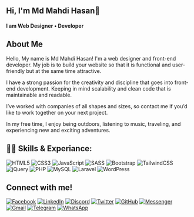 <h2 > Hi, I'm Md Mahdi Hasan👏</h2>

<h4> I am Web Designer • Developer </h4>

<h2 > About Me </h2>
<p> Hello, My name is Md Mahdi Hasan! I'm a web designer and front-end developer. My job is to build your website so that it is functional and user-friendly but at the same time attractive.

I have a strong passion for the creativity and discipline that goes into front-end development. Keeping in mind scalability and clean code that is maintainable and readable.

I’ve worked with companies of all shapes and sizes, so contact me if you’d like to work together on your next project.

In my free time, I enjoy being outdoors, listening to music, traveling, and experiencing new and exciting adventures. </p>
 
<h2 >👨‍💻 Skills & Experiance:</h2>

![HTML5](https://img.shields.io/badge/html5-%23E34F26.svg?style=for-the-badge&logo=html5&logoColor=white)
![CSS3](https://img.shields.io/badge/css3-%231572B6.svg?style=for-the-badge&logo=css3&logoColor=white)
![JavaScript](https://img.shields.io/badge/javascript-%23323330.svg?style=for-the-badge&logo=javascript&logoColor=%23F7DF1E)
![SASS](https://img.shields.io/badge/SASS-hotpink.svg?style=for-the-badge&logo=SASS&logoColor=white)
![Bootstrap](https://img.shields.io/badge/bootstrap-%23563D7C.svg?style=for-the-badge&logo=bootstrap&logoColor=white)
![TailwindCSS](https://img.shields.io/badge/tailwindcss-%2338B2AC.svg?style=for-the-badge&logo=tailwind-css&logoColor=white)
![jQuery](https://img.shields.io/badge/jquery-%230769AD.svg?style=for-the-badge&logo=jquery&logoColor=white)
![PHP](https://img.shields.io/badge/php-%23777BB4.svg?style=for-the-badge&logo=php&logoColor=white)
![MySQL](https://img.shields.io/badge/mysql-%2300f.svg?style=for-the-badge&logo=mysql&logoColor=white)
![Laravel](https://img.shields.io/badge/laravel-%23FF2D20.svg?style=for-the-badge&logo=laravel&logoColor=white)
![WordPress](https://img.shields.io/badge/WordPress-%23117AC9.svg?style=for-the-badge&logo=WordPress&logoColor=white)

<h2> Connect with me!</h2>

<a href="https://www.facebook.com/mahadi.hasan228?_rdc=1&_rdr">![Facebook](https://img.shields.io/badge/Facebook-%231877F2.svg?style=for-the-badge&logo=Facebook&logoColor=white)</a>
<a href="">![LinkedIn](https://img.shields.io/badge/linkedin-%230077B5.svg?style=for-the-badge&logo=linkedin&logoColor=white)</a>
<a href="">![Discord](https://img.shields.io/badge/Discord-%235865F2.svg?style=for-the-badge&logo=discord&logoColor=white)</a>
<a href="">	![Twitter](https://img.shields.io/badge/Twitter-%231DA1F2.svg?style=for-the-badge&logo=Twitter&logoColor=white)</a>
<a href="">	![GitHub](https://img.shields.io/badge/github-%23121011.svg?style=for-the-badge&logo=github&logoColor=white)</a>
<a href="">	![Messenger](https://img.shields.io/badge/Messenger-00B2FF?style=for-the-badge&logo=messenger&logoColor=white)</a>
<a href="">	![Gmail](https://img.shields.io/badge/Gmail-D14836?style=for-the-badge&logo=gmail&logoColor=white)</a>
<a href="">	![Telegram](https://img.shields.io/badge/Telegram-2CA5E0?style=for-the-badge&logo=telegram&logoColor=white)</a>
<a href="">	![WhatsApp](https://img.shields.io/badge/WhatsApp-25D366?style=for-the-badge&logo=whatsapp&logoColor=white)</a>


